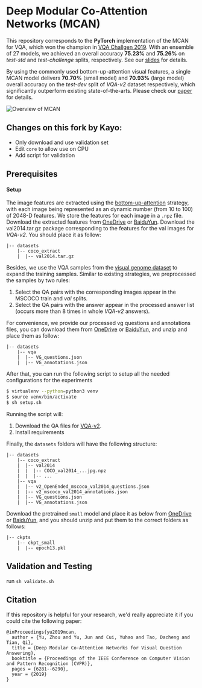 # Deep Modular Co-Attention Networks (MCAN)

This repository corresponds to the **PyTorch** implementation of the MCAN for VQA, which won the champion in [VQA Challgen 2019](https://visualqa.org/roe.html). With an ensemble of 27 models, we achieved an overall accuracy **75.23%** and **75.26%** on *test-std* and *test-challenge* splits, respectively. See our  [slides](https://drive.google.com/open?id=1geJTEVMMGs9Y3S2_pZxNzgPMccfYpM_r) for details.

By using the commonly used bottom-up-attention visual features, a single MCAN model delivers **70.70%** (small model) and **70.93%** (large model) overall accuracy on the *test-dev* split of *VQA-v2* dataset respectively, which significantly outperform existing state-of-the-arts. Please check our [paper](http://openaccess.thecvf.com/content_CVPR_2019/html/Yu_Deep_Modular_Co-Attention_Networks_for_Visual_Question_Answering_CVPR_2019_paper.html) for details.

![Overview of MCAN](misc/mcan_overall.png)

## Changes on this fork by Kayo:
- Only download and use validation set
- Edit `core` to allow use on CPU
- Add script for validation

## Prerequisites

#### Setup 

 The image features are extracted using the [bottom-up-attention](https://github.com/peteanderson80/bottom-up-attention) strategy, with each image being represented as an dynamic number (from 10 to 100) of 2048-D features. We store the features for each image in a `.npz` file. Download the extracted features from [OneDrive](https://awma1-my.sharepoint.com/:f:/g/personal/yuz_l0_tn/EsfBlbmK1QZFhCOFpr4c5HUBzUV0aH2h1McnPG1jWAxytQ?e=2BZl8O) or [BaiduYun](https://pan.baidu.com/s/1C7jIWgM3hFPv-YXJexItgw#list/path=%2F). Download the val2014.tar.gz package corresponding to the features for the val images for *VQA-v2*. You should place it as follow:

```angular2html
|-- datasets
	|-- coco_extract
	|  |-- val2014.tar.gz
```

Besides, we use the VQA samples from the [visual genome dataset](http://visualgenome.org/) to expand the training samples. Similar to existing strategies, we preprocessed the samples by two rules:

1. Select the QA pairs with the corresponding images appear in the MSCOCO train and *val* splits.
2. Select the QA pairs with the answer appear in the processed answer list (occurs more than 8 times in whole *VQA-v2* answers).

For convenience, we provide our processed vg questions and annotations files, you can download them from [OneDrive](https://awma1-my.sharepoint.com/:f:/g/personal/yuz_l0_tn/EmVHVeGdck1IifPczGmXoaMBFiSvsegA6tf_PqxL3HXclw) or [BaiduYun](https://pan.baidu.com/s/1QCOtSxJGQA01DnhUg7FFtQ#list/path=%2F), and unzip and place them as follow:


```angular2html
|-- datasets
	|-- vqa
	|  |-- VG_questions.json
	|  |-- VG_annotations.json
```

After that, you can run the following script to setup all the needed configurations for the experiments

```bash
$ virtualenv --python=python3 venv
$ source venv/bin/activate
$ sh setup.sh
```

Running the script will: 

1. Download the QA files for [VQA-v2](https://visualqa.org/download.html).
2. Install requirements

Finally, the `datasets` folders will have the following structure:

```angular2html
|-- datasets
	|-- coco_extract
	|  |-- val2014
	|  |  |-- COCO_val2014_...jpg.npz
	|  |  |-- ...
	|-- vqa
	|  |-- v2_OpenEnded_mscoco_val2014_questions.json
	|  |-- v2_mscoco_val2014_annotations.json
	|  |-- VG_questions.json
	|  |-- VG_annotations.json

```

Download the pretrained `small` model and place it as below from [OneDrive](https://awma1-my.sharepoint.com/:f:/g/personal/yuz_l0_tn/EtNU5OG1dNhMq8M1pgeuQZwBgcj2RQCVnzLGDeDfnejPMQ?e=ynYhvk) or [BaiduYun](https://pan.baidu.com/s/1GW_SFErXSIBJ2Ojg2qaRmw#list/path=%2F), and you should unzip and put them to the correct folders as follows:


```angular2html
|-- ckpts
	|-- ckpt_small
	|  |-- epoch13.pkl

```

## Validation and Testing

run `sh validate.sh`

## Citation

If this repository is helpful for your research, we'd really appreciate it if you could cite the following paper:

```
@inProceedings{yu2019mcan,
  author = {Yu, Zhou and Yu, Jun and Cui, Yuhao and Tao, Dacheng and Tian, Qi},
  title = {Deep Modular Co-Attention Networks for Visual Question Answering},
  booktitle = {Proceedings of the IEEE Conference on Computer Vision and Pattern Recognition (CVPR)},
  pages = {6281--6290},
  year = {2019}
}
```
